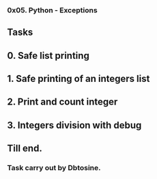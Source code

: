 ### 0x05. Python - Exceptions

## Tasks

## 0. Safe list printing

## 1. Safe printing of an integers list

## 2. Print and count integer

## 3. Integers division with debug

## Till end. 

### Task carry out by Dbtosine.
